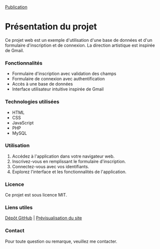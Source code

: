 [Publication](https://bldnicolas.github.io/FakeGmail/!index.html)

# Présentation du projet 

Ce projet web est un exemple d'utilisation d'une base de données et d'un formulaire d'inscription et de connexion. La direction artistique est inspirée de Gmail.

### Fonctionnalités

* Formulaire d'inscription avec validation des champs
* Formulaire de connexion avec authentification
* Accès à une base de données
* Interface utilisateur intuitive inspirée de Gmail

### Technologies utilisées

* HTML
* CSS
* JavaScript
* PHP
* MySQL

### Utilisation

1. Accédez à l'application dans votre navigateur web.
2. Inscrivez-vous en remplissant le formulaire d'inscription.
3. Connectez-vous avec vos identifiants.
4. Explorez l'interface et les fonctionnalités de l'application.

### Licence

Ce projet est sous licence MIT.

### Liens utiles

[Dépôt GitHub](https://github.com/BldNicolas/FakeGmail/tree/main?tab=readme-ov-file) |
[Prévisualisation du site](https://bldnicolas.github.io/FakeGmail/!index.html)

### Contact

Pour toute question ou remarque, veuillez me contacter.